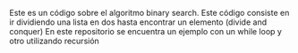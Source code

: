 Este es un código sobre el algoritmo binary search. Este código consiste en ir dividiendo una lista en dos hasta encontrar un elemento (divide and conquer)
En este repositorio se encuentra un ejemplo con un while loop y otro utilizando recursión
